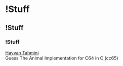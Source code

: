 # !Stuff  
## !Stuff  
### !Stuff


[Hayvan Tahmini](https://github.com/wizofwor/hayvan-tahmini)   
Guess The Animal Implementation for C64 in C (cc65)
